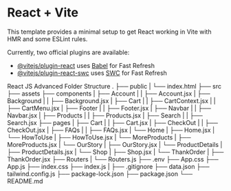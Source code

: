 # React + Vite

This template provides a minimal setup to get React working in Vite with HMR and some ESLint rules.

Currently, two official plugins are available:

- [@vitejs/plugin-react](https://github.com/vitejs/vite-plugin-react/blob/main/packages/plugin-react/README.md) uses [Babel](https://babeljs.io/) for Fast Refresh
- [@vitejs/plugin-react-swc](https://github.com/vitejs/vite-plugin-react-swc) uses [SWC](https://swc.rs/) for Fast Refresh


React JS Advanced Folder Structure
.
├── public
|     └── index.html
├── src
    ├── assets
    ├── components
    |     ├── Account
    |     |     ├── Account.jsx
    |     ├── Background
    |     |     ├── Background.jsx
    |     ├── Cart
    |     |     ├── CartContext.jsx 
    |     |     ├── CartMenu.jsx 
    |     ├── Footer
    |     |     ├── Footer.jsx
    |     ├── Navbar
    |     |     ├── Navbar.jsx
    |     ├── Products
    |     |     ├── Products.jsx
    |     ├── Search
    |     |     ├── Search.jsx
    ├── pages
    |     ├── Cart
    |     |     ├── Cart.jsx
    |     ├── CheckOut
    |     |     ├── CheckOut.jsx
    |     ├── FAQs
    |     |     ├── FAQs.jsx
    |     └── Home
    |           ├── Home.jsx
    |     └── HowToUse
    |           ├── HowToUse.jsx
    |     └── MoreProducts
    |           ├── MoreProducts.jsx
    |     └── OurStory
    |           ├── OurStory.jsx
    |     └── ProductDetails
    |           ├── ProductDetails.jsx
    |     └── Shop
    |           ├── Shop.jsx
    |     └── ThankOrder
    |           ├── ThankOrder.jsx
    ├── Routers
    |     └── Routers.js
    ├── .env
    ├── App.css
    ├── App.js
    ├── index.css
    ├── index.js
|
├── .gitignore
├── data.json
├── tailwind.config.js
├── package-lock.json
├── package.json
└── README.md
